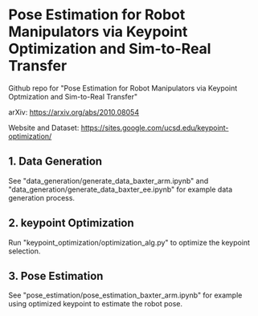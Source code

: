 # Pose Estimation for Robot Manipulators via Keypoint Optimization and Sim-to-Real Transfer

Github repo for "Pose Estimation for Robot Manipulators via Keypoint Optmization and Sim-to-Real Transfer"

arXiv: https://arxiv.org/abs/2010.08054

Website and Dataset: https://sites.google.com/ucsd.edu/keypoint-optimization/

## 1. Data Generation

See "data_generation/generate_data_baxter_arm.ipynb" and "data_generation/generate_data_baxter_ee.ipynb" for example data generation process.

## 2. keypoint Optimization

Run "keypoint_optimization/optimization_alg.py" to optimize the keypoint selection.

## 3. Pose Estimation

See "pose_estimation/pose_estimation_baxter_arm.ipynb" for example using optimized keypoint to estimate the robot pose.

